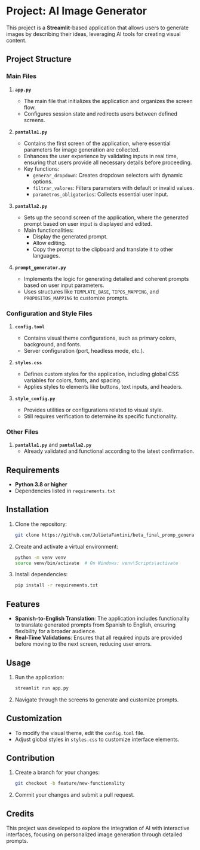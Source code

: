 # Project: AI Image Generator

This project is a **Streamlit**-based application that allows users to generate images by describing their ideas, leveraging AI tools for creating visual content.

## Project Structure

### Main Files

1. **`app.py`**

   - The main file that initializes the application and organizes the screen flow.
   - Configures session state and redirects users between defined screens.

2. **`pantalla1.py`**

   - Contains the first screen of the application, where essential parameters for image generation are collected.
   - Enhances the user experience by validating inputs in real time, ensuring that users provide all necessary details before proceeding.
   - Key functions:
     - `generar_dropdown`: Creates dropdown selectors with dynamic options.
     - `filtrar_valores`: Filters parameters with default or invalid values.
     - `parametros_obligatorios`: Collects essential user input.

3. **`pantalla2.py`**

   - Sets up the second screen of the application, where the generated prompt based on user input is displayed and edited.
   - Main functionalities:
     - Display the generated prompt.
     - Allow editing.
     - Copy the prompt to the clipboard and translate it to other languages.

4. **`prompt_generator.py`**

   - Implements the logic for generating detailed and coherent prompts based on user input parameters.
   - Uses structures like `TEMPLATE_BASE`, `TIPOS_MAPPING`, and `PROPOSITOS_MAPPING` to customize prompts.

### Configuration and Style Files

1. **`config.toml`**

   - Contains visual theme configurations, such as primary colors, background, and fonts.
   - Server configuration (port, headless mode, etc.).

2. **`styles.css`**

   - Defines custom styles for the application, including global CSS variables for colors, fonts, and spacing.
   - Applies styles to elements like buttons, text inputs, and headers.

3. **`style_config.py`**

   - Provides utilities or configurations related to visual style.
   - Still requires verification to determine its specific functionality.

### Other Files

1. **`pantalla1.py`** and **`pantalla2.py`**
   - Already validated and functional according to the latest confirmation.

## Requirements

- **Python 3.8 or higher**
- Dependencies listed in `requirements.txt`

## Installation

1. Clone the repository:
   ```bash
   git clone https://github.com/JulietaFantini/beta_final_promp_generator.git
   ```
2. Create and activate a virtual environment:
   ```bash
   python -m venv venv
   source venv/bin/activate  # On Windows: venv\Scripts\activate
   ```
3. Install dependencies:
   ```bash
   pip install -r requirements.txt
   ```

## Features

- **Spanish-to-English Translation**: The application includes functionality to translate generated prompts from Spanish to English, ensuring flexibility for a broader audience.
- **Real-Time Validations**: Ensures that all required inputs are provided before moving to the next screen, reducing user errors.

## Usage

1. Run the application:
   ```bash
   streamlit run app.py
   ```
2. Navigate through the screens to generate and customize prompts.

## Customization

- To modify the visual theme, edit the `config.toml` file.
- Adjust global styles in `styles.css` to customize interface elements.

## Contribution

1. Create a branch for your changes:
   ```bash
   git checkout -b feature/new-functionality
   ```
2. Commit your changes and submit a pull request.

## Credits

This project was developed to explore the integration of AI with interactive interfaces, focusing on personalized image generation through detailed prompts.
